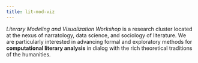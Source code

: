 ```yaml
---
title: lit-mod-viz
---
```


<!-- A 75-100 word paragraph describing the motivation behind these projects -->

*Literary Modeling and Visualization Workshop* is a research cluster located at the
nexus of narratology, data science, and sociology of literature. We are
particularly interested in advancing formal and exploratory methods for
**computational literary analysis** in dialog with the rich theoretical
traditions of the humanities.
